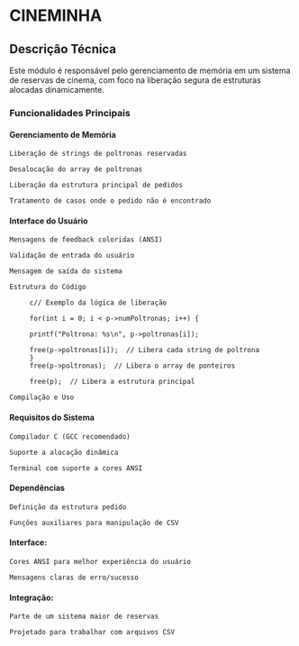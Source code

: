 # CINEMINHA
## Descrição Técnica
Este módulo é responsável pelo gerenciamento de memória em um sistema de reservas de cinema, com foco na liberação segura de estruturas alocadas dinamicamente.

### Funcionalidades Principais

#### Gerenciamento de Memória

    Liberação de strings de poltronas reservadas

    Desalocação do array de poltronas

    Liberação da estrutura principal de pedidos

    Tratamento de casos onde o pedido não é encontrado

#### Interface do Usuário
    Mensagens de feedback coloridas (ANSI)

    Validação de entrada do usuário

    Mensagem de saída do sistema
    
    Estrutura do Código

         c// Exemplo da lógica de liberação

         for(int i = 0; i < p->numPoltronas; i++) {

         printf("Poltrona: %s\n", p->poltronas[i]);

         free(p->poltronas[i]);  // Libera cada string de poltrona
         }
         free(p->poltronas);  // Libera o array de ponteiros

         free(p);  // Libera a estrutura principal

    Compilação e Uso

#### Requisitos do Sistema
    Compilador C (GCC recomendado)

    Suporte a alocação dinâmica

    Terminal com suporte a cores ANSI

#### Dependências
    Definição da estrutura pedido

    Funções auxiliares para manipulação de CSV


#### Interface:

    Cores ANSI para melhor experiência do usuário

    Mensagens claras de erro/sucesso

#### Integração:

    Parte de um sistema maior de reservas

    Projetado para trabalhar com arquivos CSV


